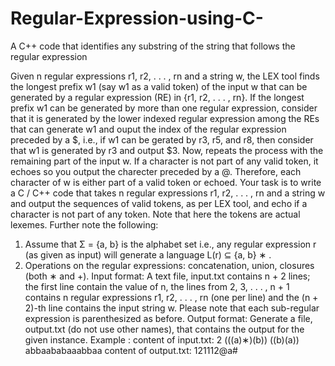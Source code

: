 # Regular-Expression-using-C-
A C++ code that identifies any substring of the string that follows the regular expression 

Given n regular expressions r1, r2, . . . , rn and a string w, the LEX tool finds the longest prefix
w1 (say w1 as a valid token) of the input w that can be generated by a regular expression
(RE) in {r1, r2, . . . , rn}. If the longest prefix w1 can be generated by more than one regular
expression, consider that it is generated by the lower indexed regular expression among the REs
that can generate w1 and ouput the index of the regular expression preceded by a $, i.e., if w1
can be gerated by r3, r5, and r8, then consider that w1 is generated by r3 and output $3. Now,
repeats the process with the remaining part of the input w. If a character is not part of any
valid token, it echoes so you output the charecter preceded by a @. Therefore, each character
of w is either part of a valid token or echoed.
Your task is to write a C / C++ code that takes n regular expressions r1, r2, . . . , rn and a string
w and output the sequences of valid tokens, as per LEX tool, and echo if a character is not part
of any token.
Note that here the tokens are actual lexemes.
Further note the following:
1. Assume that Σ = {a, b} is the alphabet set i.e., any regular expression r (as given as
input) will generate a language L(r) ⊆ {a, b}
∗
.
2. Operations on the regular expressions: concatenation, union, closures (both ∗ and +).
Input format: A text file, input.txt contains n + 2 lines; the first line contain the value of n,
the lines from 2, 3, . . . , n + 1 contains n regular expressions r1, r2, . . . , rn (one per line) and the
(n + 2)-th line contains the input string w.
Please note that each sub-regular expression is parenthesized as before.
Output format:
Generate a file, output.txt (do not use other names), that contains the output for the given
instance.
Example :
content of input.txt:
2
(((a)∗)(b))
((b)(a))
abbaababaaabbaa
content of output.txt: $1$2$1$1$1$2@a#

